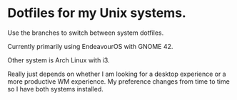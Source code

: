 # Dotfiles for my Unix systems.

Use the branches to switch between system dotfiles.

Currently primarily using EndeavourOS with GNOME 42.

Other system is Arch Linux with i3. 

Really just depends on whether I am looking for a desktop experience or a more productive WM experience. My preference changes from time to time so I have both systems installed.

